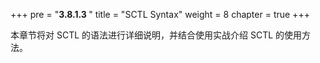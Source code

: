 +++
pre = "<b>3.8.1.3 </b>"
title = "SCTL Syntax"
weight = 8
chapter = true
+++

本章节将对 SCTL 的语法进行详细说明，并结合使用实战介绍 SCTL 的使用方法。
